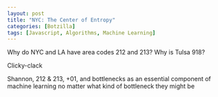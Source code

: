 ```yaml
---
layout: post
title: "NYC: The Center of Entropy"
categories: [Botzilla]
tags: [Javascript, Algorithms, Machine Learning]
---
```


Why do NYC and LA have area codes 212 and 213? Why is Tulsa 918?
<!--more-->
Clicky-clack

Shannon, 212 & 213, +01, and bottlenecks as an essential component of machine learning no matter what kind of bottleneck they might be

